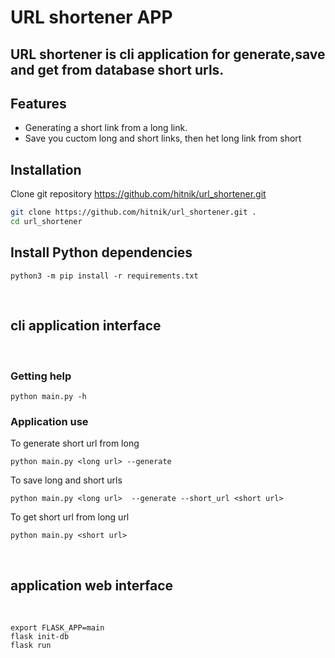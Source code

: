 # URL shortener APP

## URL shortener is cli application for generate,save and get from database short urls.

## Features

- Generating a short link from a long link.
- Save you cuctom long and short links, then het long link from short

## Installation

Clone git repository https://github.com/hitnik/url_shortener.git

```sh
git clone https://github.com/hitnik/url_shortener.git .
cd url_shortener
```

## Install Python dependencies

```console
python3 -m pip install -r requirements.txt
```

<p>&nbsp;</p>

## cli application interface

<p>&nbsp;</p>

### Getting help

```console
python main.py -h
```

### Application use

To generate short url from long

```console
python main.py <long url> --generate
```

To save long and short urls

```console
python main.py <long url>  --generate --short_url <short url>
```

To get short url from long url

```console
python main.py <short url>
```

<p>&nbsp;</p>

## application web interface

<p>&nbsp;</p>

```console
export FLASK_APP=main
flask init-db
flask run
```
